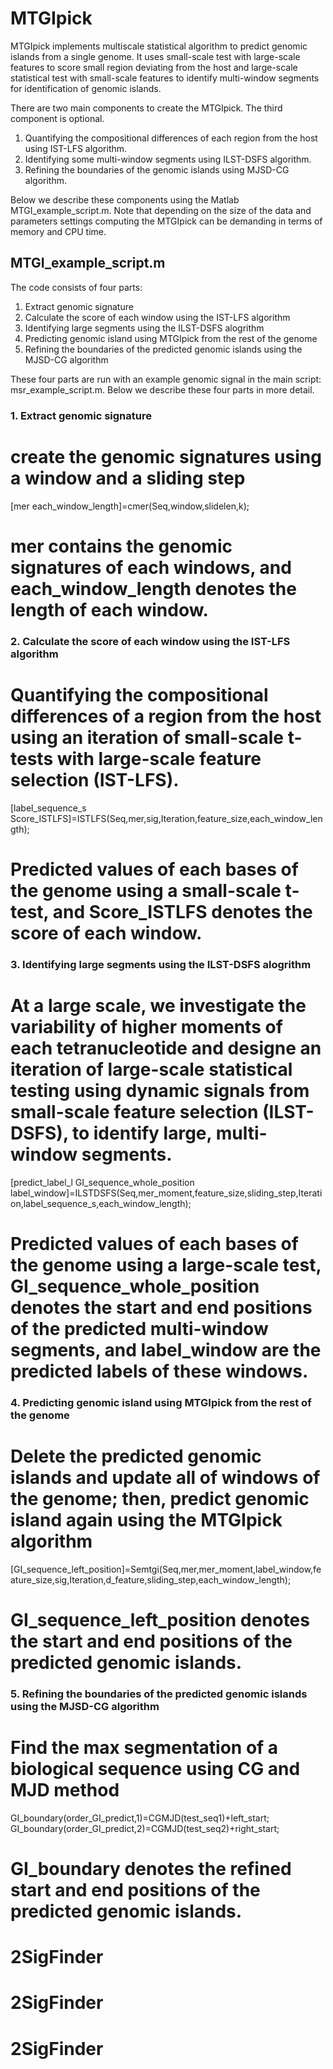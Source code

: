 MTGIpick
===
MTGIpick implements multiscale statistical algorithm to predict genomic islands from a single genome. It uses small-scale test with large-scale features to score small region deviating from the host and large-scale statistical test with small-scale features to identify multi-window segments for identification of genomic islands.

There are two main components to create the MTGIpick. The third component is optional.
1. Quantifying the compositional differences of each region from the host using IST-LFS algorithm. 
2. Identifying some multi-window segments using ILST-DSFS algorithm.
3. Refining the boundaries of  the genomic islands using MJSD-CG algorithm.

Below we describe these components using the Matlab MTGI_example_script.m. Note that depending on the size of the data and parameters settings computing the MTGIpick can be demanding in terms of memory and CPU time.


## MTGI_example_script.m

The code consists of four parts:

1. Extract genomic signature
2. Calculate the score of each window using the IST-LFS algorithm
3. Identifying large segments using the ILST-DSFS alogrithm
4. Predicting genomic island using MTGIpick from the rest of the genome
5. Refining the boundaries of the predicted genomic islands using the MJSD-CG algorithm

These four parts are run with an example genomic signal in the main script: msr_example_script.m.
Below we describe these four parts in more detail.


### 1. Extract genomic signature
# create the genomic signatures using a window and a sliding step
[mer each_window_length]=cmer(Seq,window,slidelen,k);
# mer contains the genomic signatures of each windows, and each_window_length denotes the length of each window.

### 2. Calculate the score of each window using the IST-LFS algorithm
# Quantifying the compositional differences of a region from the host using an iteration of small-scale t-tests with large-scale feature selection (IST-LFS). 
[label_sequence_s Score_ISTLFS]=ISTLFS(Seq,mer,sig,Iteration,feature_size,each_window_length);
# Predicted values of each bases of the genome using a small-scale t-test, and Score_ISTLFS denotes the score of each window.

### 3. Identifying large segments using the ILST-DSFS alogrithm
# At a large scale, we investigate the variability of higher moments of each tetranucleotide and designe an iteration of large-scale statistical testing using dynamic signals from small-scale feature selection (ILST-DSFS), to identify large, multi-window segments.
[predict_label_l GI_sequence_whole_position label_window]=ILSTDSFS(Seq,mer_moment,feature_size,sliding_step,Iteration,label_sequence_s,each_window_length);
# Predicted values of each bases of the genome using a large-scale test, GI_sequence_whole_position denotes the start and end positions of the predicted multi-window segments, and label_window are the predicted labels of these windows. 

### 4. Predicting genomic island using MTGIpick from the rest of the genome
# Delete the predicted genomic islands and update all of windows of the genome; then, predict genomic island again using the MTGIpick algorithm
[GI_sequence_left_position]=Semtgi(Seq,mer,mer_moment,label_window,feature_size,sig,Iteration,d_feature,sliding_step,each_window_length);
# GI_sequence_left_position denotes the start and end positions of the predicted genomic islands.

### 5. Refining the boundaries of the predicted genomic islands using the MJSD-CG algorithm
# Find the max segmentation of a biological sequence using CG and MJD method
GI_boundary(order_GI_predict,1)=CGMJD(test_seq1)+left_start;
GI_boundary(order_GI_predict,2)=CGMJD(test_seq2)+right_start;
# GI_boundary denotes the refined start and end positions of the predicted genomic islands.







# 2SigFinder
# 2SigFinder
# 2SigFinder
